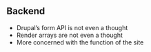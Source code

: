 ##  Backend

<ul class="list--biggy">
  <li class="fragment">Drupal’s form API is not even a thought</li>
  <li class="fragment">Render arrays are not even a thought</li>
  <li class="fragment">More concerned with the function of the site</li>
</ul>
